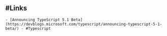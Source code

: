## #Links
	- [Announcing TypeScript 5.1 Beta](https://devblogs.microsoft.com/typescript/announcing-typescript-5-1-beta/) - #Typescript